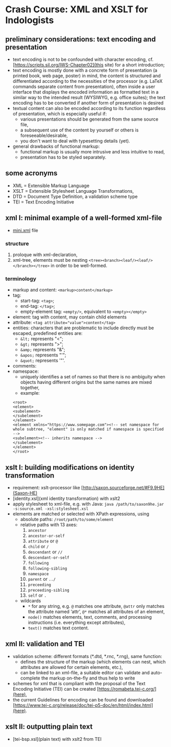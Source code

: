 # Crash Course: XML and XSLT for Indologists

## preliminary considerations: text encoding and presentation

- text encoding is not to be confounded with character encoding, cf. [https://scripts.sil.org/IWS-Chapter02](this site) for a short introduction;
- text encoding is mostly done with a concrete form of presentation (a printed book, web page, poster) in mind, the content is structured and differentiated according to the necessities of the processor (e.g. LaTeX commands separate content from presentation), often inside a user interface that displays the encoded information as formatted text in a similar way to the intended result (WYSIWYG, e.g. office suites); the text encoding has to be converted if another form of presentation is desired
- textual content can also be encoded according to its function regardless of presentation, which is especially useful if:
  - various presentations should be generated from the same source file,
  - a subsequent use of the content by yourself or others is foreseeable/desirable,
  - you don't want to deal with typesetting details (yet).
- general drawbacks of functional markup:
  - functional markup is usually more intrusive and less intuitive to read,
  - presentation has to be styled separately.

## some acronyms
- XML = Extensible Markup Language
- XSLT = Extensible Stylesheet Language Transformations, 
- DTD = Document Type Definition, a validation scheme type
- TEI = Text Encoding Initiative

## xml I: minimal example of a well-formed xml-file
- [mini.xml](this) file

### structure
1. proloque with xml-declaration,
2. xml-tree, elements must be nesting `<tree><branch><leaf/><leaf/></branch></tree>` in order to be well-formed.

### terminology
- markup and content: `<markup>content</markup>`
- tag:
  - start-tag: `<tag>`;
  - end-tag: `</tag>`;
  - empty-element tag: `<empty/>`, equivalent to `<empty></empty>`
- element: tag with content, may contain child elements
- attribute: `<tag attribute="value">content</tag>`
- entities: characters that are problematic to include directly must be escaped, predefined entities are:
  - `&lt;` represents "<";
  - `&gt;` represents ">";
  - `&amp;` represents "&";
  - `&apos;` represents "'";
  - `&quot;` represents '"'.
- comments: <!-- comment -->
- namespace: 
  - uniquely identifies a set of names so that there is no ambiguity when objects having different origins but the same names are mixed together,
  - example:
  ```
  <root>
  <element>
  <subelement>
  </subelement>
  </element>
  <element xmlns="https://www.somepage.com"><!-- set namespace for whole subtree, "element" is only matched if namespace is specified -->
  <subelement><!-- inherits namespace -->
  </subelement>
  </element>
  </root>
  ```

## xslt I: building modifications on identity transformation
- requirement: xslt-processor like [http://saxon.sourceforge.net/#F9.9HE](Saxon-HE)
- [identity.xsl](xml identity transformation) with xslt2
- apply stylesheet to xml-file, e.g. with Java: `java /path/to/saxon9he.jar -s:source.xml -xsl:stylesheet.xsl`
- elements are matched or selected with XPath expressions, using
  - absolute paths: `/root/path/to/some/element`
  - relative paths with 13 axes:
    1. `ancestor`
    2. `ancestor-or-self`
    3. `attribute` or `@`
    4. `child` or `/`
    5. `descendant` or `//`
    6. `descendant-or-self`
    7. `following`
    8. `following-sibling`
    9. `namespace`
    10. `parent` or `../`
    11. `preceeding`
    12. `preceeding-sibling`
    13. `self` or `.`
  - wildcards
    - `*` for any string, e.g. `@` matches one attribute, `@attr` only matches the attribute named ‘attr’, `@*` matches all attributes of an element,
    - `node()` matches elements, text, comments, and processing instructions (i.e. everything except attributes),
    - `text()` matches text content.

## xml II: validation and TEI
- validation scheme: different formats (*.dtd, *.rnc, *.rng), same function: 
  - defines the structure of the markup (which elements can nest, which attributes are allowed for certain elements, etc.),
  - can be linked to an xml-file, a suitable editor can validate and auto-complete the markup on-the-fly and thus help to write 
- schemes for xml that is compliant with the proposal of the Text Encoding Initiative (TEI) can be created [https://romabeta.tei-c.org/](here),
- the current Guidelines for encoding can be found and downloaded [https://www.tei-c.org/release/doc/tei-p5-doc/en/html/index.html](here).

## xslt II: outputting plain text
- [tei-bsp.xsl](plain text) with xslt2 from TEI